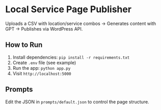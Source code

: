 # Local Service Page Publisher

Uploads a CSV with location/service combos → Generates content with GPT → Publishes via WordPress API.

## How to Run
1. Install dependencies: `pip install -r requirements.txt`
2. Create `.env` file (see example)
3. Run the app: `python app.py`
4. Visit `http://localhost:5000`

## Prompts
Edit the JSON in `prompts/default.json` to control the page structure.